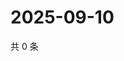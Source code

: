 # 2025-09-10

共 0 条

<!-- BEGIN ZHIHUQUESTIONS -->
<!-- 最后更新时间 Wed Sep 10 2025 15:10:57 GMT+0800 (China Standard Time) -->

<!-- END ZHIHUQUESTIONS -->
